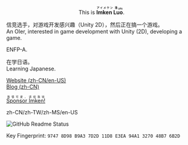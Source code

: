 <p align="center">This is <b><ruby>Imken Luo<rt>アイメケン 洛<sub>(zh)</sub></rt></ruby></b>.</p>

信竞选手，对游戏开发感兴趣（Unity 2D），然后正在搞一个游戏。\
An OIer, interested in game development with Unity (2D), developing a game.

ENFP-A.

在学日语。\
Learning Japanese.

[Website (zh-CN/en-US)](https://imken.moe/)\
[Blog (zh-CN)](https://blog.immccn123.xyz/)

[<ruby>Sponsor Imken!<rt>我很可爱，请给我钱</rt></ruby>](https://sponsor.imken.moe/)

zh-CN/zh-TW/zh-MS/en-US

![GitHub Readme Status](https://github-readme-stats.vercel.app/api?show_icons=true&username=immccn123&theme=light)

Key Fingerprint: `9747 8D98 B9A3 7D2D 11D8 E3EA 94A1 3270 48B7 6B2D`
